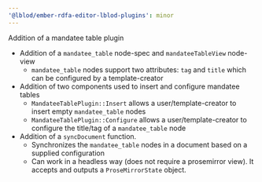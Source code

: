 ```yaml
---
'@lblod/ember-rdfa-editor-lblod-plugins': minor
---
```


Addition of a mandatee table plugin
- Addition of a `mandatee_table` node-spec and `mandateeTableView` node-view
  * `mandatee_table` nodes support two attributes: `tag` and `title` which can be configured by a template-creator
- Addition of two components used to insert and configure mandatee tables
  * `MandateeTablePlugin::Insert` allows a user/template-creator to insert empty `mandatee_table` nodes
  * `MandateeTablePlugin::Configure` allows a user/template-creator to configure the title/tag of a `mandatee_table` node
- Addition of a `syncDocument` function.
  * Synchronizes the `mandatee_table` nodes in a document based on a supplied configuration
  * Can work in a headless way (does not require a prosemirror view). It accepts and outputs a `ProseMirrorState` object.

